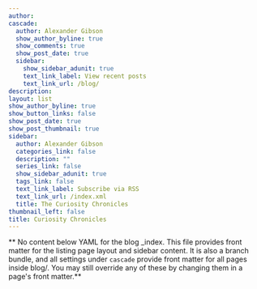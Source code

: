 ```yaml
---
author:
cascade:
  author: Alexander Gibson
  show_author_byline: true
  show_comments: true
  show_post_date: true
  sidebar:
    show_sidebar_adunit: true
    text_link_label: View recent posts
    text_link_url: /blog/
description:
layout: list
show_author_byline: true
show_button_links: false
show_post_date: true
show_post_thumbnail: true
sidebar:
  author: Alexander Gibson
  categories_link: false
  description: ""
  series_link: false
  show_sidebar_adunit: true
  tags_link: false
  text_link_label: Subscribe via RSS
  text_link_url: /index.xml
  title: The Curiosity Chronicles
thumbnail_left: false
title: Curiosity Chronicles
---
```


** No content below YAML for the blog _index. This file provides front matter for the listing page layout and sidebar content. It is also a branch bundle, and all settings under `cascade` provide front matter for all pages inside blog/. You may still override any of these by changing them in a page's front matter.**
